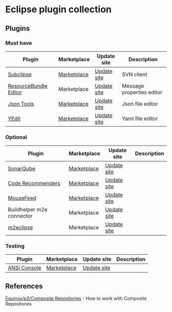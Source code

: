# Eclipse plugin collection

## Plugins

### Must have

| Plugin                                                                   | Marketplace                                                                     | Update site                                                                                                              | Description               |
|--------------------------------------------------------------------------|---------------------------------------------------------------------------------|--------------------------------------------------------------------------------------------------------------------------|---------------------------|
| [Subclipse](http://subclipse.tigris.org/)                                | [Marketplace](http://marketplace.eclipse.org/content/subclipse)                 | [Update site](http://subclipse.tigris.org/update_1.10.x)                                                                 | SVN client                |
| [ResourceBundle Editor](http://essiembre.github.io/eclipse-rbe/)         | Marketplace                                                                     | [Update site](https://raw.githubusercontent.com/essiembre/eclipse-rbe/master/eclipse-rbe-update-site/)                   | Message properties editor |
| [Json Tools](https://bitbucket.org/denmiroch/jsontools/wiki/Home)        | [Marketplace](http://marketplace.eclipse.org/content/json-tools)                | [Update site](https://bitbucket.org/denmiroch/jsontools/src/default/JsonSite/)                                           | Json file editor          |
| [YEdit](https://github.com/oyse/yedit)                                   | [Marketplace](http://marketplace.eclipse.org/content/yedit)                     | [Update site](http://dadacoalition.org/yedit)                                                                            | Yaml file editor          |

### Optional

| Plugin                                                                   | Marketplace                                                                     | Update site                                                                                                              | Description               |
|--------------------------------------------------------------------------|---------------------------------------------------------------------------------|--------------------------------------------------------------------------------------------------------------------------|---------------------------|
| [SonarQube](http://docs.codehaus.org/display/SONAR/SonarQube+in+Eclipse) | [Marketplace](http://marketplace.eclipse.org/content/sonarqube)                 | [Update site](http://dist.sonar-ide.codehaus.org/eclipse/)                                                               ||
| [Code Recommenders](http://eclipse.org/recommenders/)                    | [Marketplace](http://marketplace.eclipse.org/content/eclipse-code-recommenders) | [Update site](http://download.eclipse.org/recommenders/updates/stable/)                                                  ||
| [MouseFeed](http://sourceforge.net/projects/mousefeed/)                  | [Marketplace](http://marketplace.eclipse.org/content/mousefeed)                 | [Update site](http://download.sigasi.com/update/mousefeed/)                                                              ||
| Buildhelper m2e connector                                                | Marketplace                                                                     | [Update site](https://repository.sonatype.org/content/repositories/forge-sites/m2e-extras/0.15.0/N/0.15.0.201206251206/) ||
| [m2eclipse](https://www.eclipse.org/m2e/download/)                       | Marketplace                                                                     | [Update site](http://download.eclipse.org/technology/m2e/milestones/1.5)                                                 ||

### Testing

| Plugin                                                                   | Marketplace                                                                     | Update site                                                                                                              | Description               |
|--------------------------------------------------------------------------|---------------------------------------------------------------------------------|--------------------------------------------------------------------------------------------------------------------------|---------------------------|
| [ANSI Console](http://www.mihai-nita.net/eclipse/)                       | [Marketplace](http://marketplace.eclipse.org/content/ansi-escape-console)       | [Update site](http://www.mihai-nita.net/eclipse/)                                                                        ||


## References

[Equinox/p2/Composite Repositories](http://wiki.eclipse.org/Equinox/p2/Composite_Repositories_(new)) - How to work with Composite Repositories
